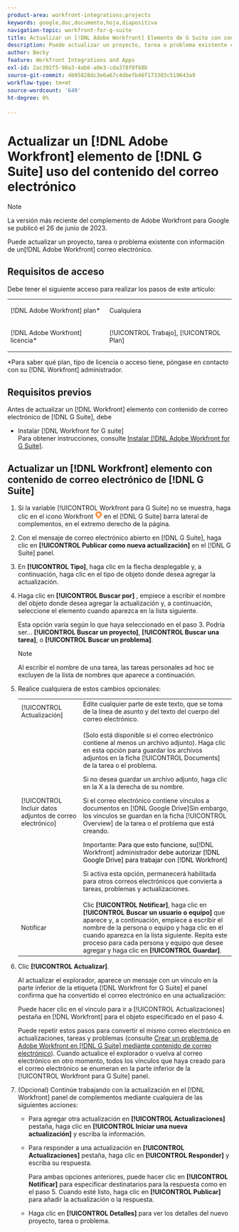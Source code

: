 ```yaml
---
product-area: workfront-integrations;projects
keywords: google,doc,documento,hoja,diapositiva
navigation-topic: workfront-for-g-suite
title: Actualizar un [!DNL Adobe Workfront] Elemento de G Suite con contenido de correo electrónico
description: Puede actualizar un proyecto, tarea o problema existente con información de un correo electrónico que no sea de Adobe Workfront.
author: Becky
feature: Workfront Integrations and Apps
exl-id: 2ac392f5-98a3-4ab6-a0e3-cda378f0f68b
source-git-commit: 4b95828dc3e6a67c4dbefb46f173303c519643a9
workflow-type: tm+mt
source-wordcount: '649'
ht-degree: 0%

---
```


# Actualizar un [!DNL Adobe Workfront] elemento de [!DNL G Suite] uso del contenido del correo electrónico

>[!NOTE]
>
>La versión más reciente del complemento de Adobe Workfront para Google se publicó el 26 de junio de 2023.

Puede actualizar un proyecto, tarea o problema existente con información de un[!DNL Adobe Workfront] correo electrónico.

## Requisitos de acceso

Debe tener el siguiente acceso para realizar los pasos de este artículo:

<table style="table-layout:auto"> 
 <col> 
 <col> 
 <tbody> 
  <tr> 
   <td role="rowheader">[!DNL Adobe Workfront] plan*</td> 
   <td> <p>Cualquiera</p> </td> 
  </tr> 
  <tr> 
   <td role="rowheader">[!DNL Adobe Workfront] licencia*</td> 
   <td> <p>[!UICONTROL Trabajo], [!UICONTROL Plan]</p> </td> 
  </tr> 
 </tbody> 
</table>

&#42;Para saber qué plan, tipo de licencia o acceso tiene, póngase en contacto con su [!DNL Workfront] administrador.

## Requisitos previos

Antes de actualizar un [!DNL Workfront] elemento con contenido de correo electrónico de [!DNL G Suite], debe

* Instalar [!DNL Workfront for G suite]\
   Para obtener instrucciones, consulte [Instalar [!DNL Adobe Workfront for G Suite]](../../workfront-integrations-and-apps/workfront-for-g-suite/install-workfront-for-gsuite.md).

## Actualizar un [!DNL Workfront] elemento con contenido de correo electrónico de [!DNL G Suite]

1. Si la variable [!UICONTROL Workfront para G Suite] no se muestra, haga clic en el icono Workfront ![](assets/wf-lion-icon.png) en el [!DNL G Suite] barra lateral de complementos, en el extremo derecho de la página.
1. Con el mensaje de correo electrónico abierto en [!DNL G Suite], haga clic en **[!UICONTROL Publicar como nueva actualización]** en el [!DNL G Suite] panel.
1. En **[!UICONTROL Tipo]**, haga clic en la flecha desplegable y, a continuación, haga clic en el tipo de objeto donde desea agregar la actualización.
1. Haga clic en **[!UICONTROL Buscar por]** , empiece a escribir el nombre del objeto donde desea agregar la actualización y, a continuación, seleccione el elemento cuando aparezca en la lista siguiente.

   Esta opción varía según lo que haya seleccionado en el paso 3. Podría ser... **[!UICONTROL Buscar un proyecto]**, **[!UICONTROL Buscar una tarea]**, o **[!UICONTROL Buscar un problema]**.

   >[!NOTE]
   >
   >Al escribir el nombre de una tarea, las tareas personales ad hoc se excluyen de la lista de nombres que aparece a continuación.

1. Realice cualquiera de estos cambios opcionales:

   <table style="table-layout:auto"> 
    <col> 
    <col> 
    <tbody> 
     <tr> 
      <td role="rowheader">[!UICONTROL Actualización]</td> 
      <td>Edite cualquier parte de este texto, que se toma de la línea de asunto y del texto del cuerpo del correo electrónico.</td> 
     </tr> 
     <tr data-mc-conditions=""> 
      <td role="rowheader">[!UICONTROL Incluir datos adjuntos de correo electrónico]</td> 
      <td><p>(Solo está disponible si el correo electrónico contiene al menos un archivo adjunto). Haga clic en esta opción para guardar los archivos adjuntos en la ficha [!UICONTROL Documents] de la tarea o el problema. </p><p>Si no desea guardar un archivo adjunto, haga clic en la X a la derecha de su nombre. </p><p>Si el correo electrónico contiene vínculos a documentos en [!DNL Google Drive]Sin embargo, los vínculos se guardan en la ficha [!UICONTROL Overview] de la tarea o el problema que está creando. </p><p>Importante: <span style="color: #ff1493;"><span style="color: #000000;">Para que esto funcione, su</span></span>[!DNL Workfront] administrador<span style="color: #ff1493;"><span style="color: #000000;"> debe autorizar [!DNL Google Drive] para trabajar con [!DNL Workfront]</span></span></p>
      <p>Si activa esta opción, permanecerá habilitada para otros correos electrónicos que convierta a tareas, problemas y actualizaciones.</p></td> 
     </tr> 
     <tr data-mc-conditions=""> 
      <td role="rowheader">Notificar</td> 
      <td>Clic <strong>[!UICONTROL Notificar]</strong>, haga clic en <strong>[!UICONTROL Buscar un usuario o equipo]</strong> que aparece y, a continuación, empiece a escribir el nombre de la persona o equipo y haga clic en él cuando aparezca en la lista siguiente. Repita este proceso para cada persona y equipo que desee agregar y haga clic en <strong>[!UICONTROL Guardar]</strong>.</td> 
     </tr> 
    </tbody> 
   </table>

1. Clic **[!UICONTROL Actualizar]**.

   Al actualizar el explorador, aparece un mensaje con un vínculo en la parte inferior de la etiqueta [!DNL Workfront for G Suite] el panel confirma que ha convertido el correo electrónico en una actualización:

   Puede hacer clic en el vínculo para ir a [!UICONTROL Actualizaciones] pestaña en [!DNL Workfront] para el objeto especificado en el paso 4.

   Puede repetir estos pasos para convertir el mismo correo electrónico en actualizaciones, tareas y problemas (consulte [Crear un problema de Adobe Workfront en [!DNL G Suite] mediante contenido de correo electrónico](../../workfront-integrations-and-apps/workfront-for-g-suite/create-wf-issue-in-g-suite-using-email-content.md)). Cuando actualice el explorador o vuelva al correo electrónico en otro momento, todos los vínculos que haya creado para el correo electrónico se enumeran en la parte inferior de la [!UICONTROL Workfront para G Suite] panel.

1. (Opcional) Continúe trabajando con la actualización en el [!DNL Workfront] panel de complementos mediante cualquiera de las siguientes acciones:

   * Para agregar otra actualización en **[!UICONTROL Actualizaciones]** pestaña, haga clic en **[!UICONTROL Iniciar una nueva actualización]** y escriba la información.

   * Para responder a una actualización en **[!UICONTROL Actualizaciones]** pestaña, haga clic en **[!UICONTROL Responder]** y escriba su respuesta.

     Para ambas opciones anteriores, puede hacer clic en **[!UICONTROL Notificar]** para especificar destinatarios para la respuesta como en el paso 5. Cuando esté listo, haga clic en **[!UICONTROL Publicar]** para añadir la actualización o la respuesta.

   * Haga clic en **[!UICONTROL Detalles]** para ver los detalles del nuevo proyecto, tarea o problema.
